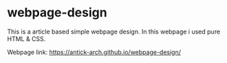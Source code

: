 # webpage-design
This is a article based simple webpage design. In this webpage i used pure HTML & CSS.

Webpage link: https://antick-arch.github.io/webpage-design/

